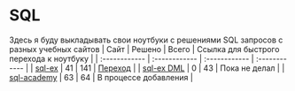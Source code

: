 # SQL
Здесь я буду выкладывать свои ноутбуки с решениями SQL запросов с разных учебных сайтов
| Сайт | Решено | Всего | Ссылка для быстрого перехода к ноутбуку |
| :------------ | :------------ | :------------ | :------------ |
| [sql-ex](https://www.sql-ex.ru/) | 41 | 141 | [Переход](https://github.com/kotl68/SQL/blob/main/SQL-EX.ipynb) |
| [sql-ex DML](https://www.sql-ex.ru/) | 0 | 43 | Пока не делал |
| [sql-academy](https://sql-academy.org/ru) | 63 | 64 | В процессе добавления |
